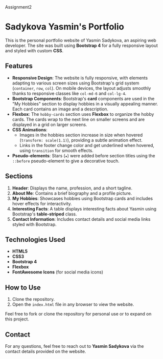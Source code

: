 Assignment2

# Sadykova Yasmin's Portfolio

This is the personal portfolio website of Yasmin Sadykova, an aspiring web developer. The site was built using **Bootstrap 4** for a fully responsive layout and styled with custom **CSS**.

## Features

- **Responsive Design**: The website is fully responsive, with elements adapting to various screen sizes using Bootstrap's grid system (`container`, `row`, `col`). On mobile devices, the layout adjusts smoothly thanks to responsive classes like `col-md-6` and `col-lg-4`.
- **Bootstrap Components**: Bootstrap's **card** components are used in the "My Hobbies" section to display hobbies in a visually appealing manner. Each card contains an image and a description.
- **Flexbox**: The `hobby-cards` section uses **Flexbox** to organize the hobby cards. The cards wrap to the next line on smaller screens and are displayed in a grid on larger screens.
- **CSS Animations**: 
  - Images in the hobbies section increase in size when hovered (`transform: scale(1.1)`), providing a subtle animation effect.
  - Links in the footer change color and get underlined when hovered, using `transition` for smooth effects.
- **Pseudo-elements**: Stars (`★`) were added before section titles using the `::before` pseudo-element to give a decorative touch.
  
## Sections

1. **Header**: Displays the name, profession, and a short tagline.
2. **About Me**: Contains a brief biography and a profile picture.
3. **My Hobbies**: Showcases hobbies using Bootstrap cards and includes hover effects for interactivity.
4. **Interesting Facts**: A table displays interesting facts about Yasmin using Bootstrap's **table-striped** class.
5. **Contact Information**: Includes contact details and social media links styled with Bootstrap.

## Technologies Used

- **HTML5**
- **CSS3**
- **Bootstrap 4**
- **Flexbox**
- **FontAwesome Icons** (for social media icons)

## How to Use

1. Clone the repository.
2. Open the `index.html` file in any browser to view the website.

Feel free to fork or clone the repository for personal use or to expand on this project.

## Contact

For any questions, feel free to reach out to **Yasmin Sadykova** via the contact details provided on the website.

